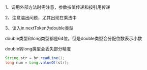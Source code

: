 1、调用外部方法时需注意，参数按值传递和按引用传递

2、注意溢出问题，尤其出现在乘法中

3、读入in.nextToken为double类型

double类型和long类型都是64位，但是double类型会分配位数表示小数

double转long类型会丢失部分精度

```java
String str = br.readLine();
long num = Long.valueOf(str);
```

